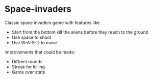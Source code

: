 # Space-invaders
Classic space invaders game with features like:
* Start from the bottom kill the aliens before they reach to the ground
* Use space to shoot
* Use W-A-S-D to move

Improvements that could be made:
* Diffrent rounds
* Streak for killing
* Game over stats 
